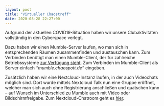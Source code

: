 ```yaml
---
layout: post
title: "Virtueller Chaostreff"
date: 2020-03-28 22:27:00
---
```

Aufgrund der aktuellen COVID19-Situation haben wir unsere Clubaktivitäten vollständig in den Cyberspace verlegt. 

Dazu haben wir einen Mumble-Server laufen, wo man sich in entsprechenden
Räumen zusammenfinden und austauschen kann. Zum Verbinden benötigt man einen Mumble-Client, der für zahlreiche Betriebssysteme [zur Verfügung steht](https://www.mumble.info/downloads/). Zum Verbinden im Mumble-Client als Server einfach *“mumble.chaospott.de”* eingeben.

Zusätzlich haben wir eine Nextcloud-Instanz laufen, in der auch
Videochats möglich sind. Dort wurde mittels Nextcloud Talk nun eine
Gruppe eröffnet, welcher
man sich auch ohne Registrierung anschließen und quatschen kann – auf
Wunsch im Unterschied zu Mumble auch mit Video oder Bildschirmfreigabe.
Zum Nextcloud-Chatroom geht es [hier](https://cloud.chaospott.ru/call/t5m4xnku).
